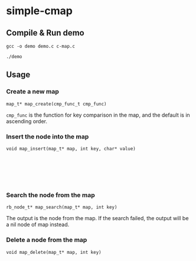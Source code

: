 # simple-cmap
## Compile & Run demo
`gcc -o demo demo.c c-map.c`

`./demo`
## Usage
### Create a new map
`map_t* map_create(cmp_func_t cmp_func)`

`cmp_func` is the function for key comparison in the map, and the default is in ascending order.  

### Insert the node into the map
`void map_insert(map_t* map, int key, char* value)`
<br><br><br><br><br><br>
### Search the node from the map
`rb_node_t* map_search(map_t* map, int key)`

The output is the node from the map. If the search failed, the output will be a nil node of map instead.  

### Delete a node from the map
`void map_delete(map_t* map, int key)`

